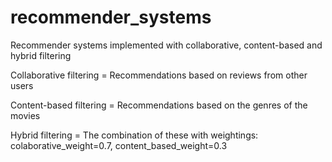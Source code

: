 # recommender_systems
Recommender systems implemented with collaborative, content-based and hybrid filtering


Collaborative filtering = Recommendations based on reviews from other users

Content-based filtering = Recommendations based on the genres of the movies

Hybrid filtering = The combination of these with weightings: colaborative_weight=0.7, content_based_weight=0.3
